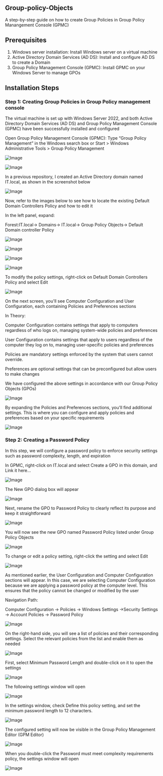 ## Group-policy-Objects

A step-by-step guide on how to create Group Policies in Group Policy Manangement Console (GPMC)

## Prerequisites

1. Windows server installation: Install Windows server on a virtual machine
2. Active Directory Domain Services (AD DS): Install and configure AD DS to create a Domain
3. Group Policy Management Console (GPMC): Install GPMC on your Windows Server to manage GPOs

## Installation Steps

### Step 1: Creating Group Policies in Group Policy management console

The virtual machine is set up with Windows Server 2022, and both Active Directory Domain Services (AD DS) and Group Policy Management Console (GPMC) have been successfully installed and configured

Open Group Policy Management Console (GPMC):
Type “Group Policy Management” in the Windows search box or
Start > Windows Administrative Tools > Group Policy Management

![Image](https://github.com/user-attachments/assets/d5b6d7b4-bfcf-486e-b899-d72a47591e48)

![Image](https://github.com/user-attachments/assets/ea49c7a0-c109-4e04-a44c-1babfcb56243)

In a previous repository, I created an Active Directory domain named IT.local, as shown in the screenshot below

![Image](https://github.com/user-attachments/assets/558941b9-d27e-421a-9a2b-fa6cf73fc2a4)

Now, refer to the images below to see how to locate the existing Default Domain Controllers Policy and how to edit it

In the left panel, expand:

Forest:IT.local-> Domains-> IT.local-> Group Policy Objects-> Default Domain controller Policy

![Image](https://github.com/user-attachments/assets/62176a9d-f3db-4720-a94e-d85d2eac4b89)

![Image](https://github.com/user-attachments/assets/911bb002-45f4-4634-b68d-fa52cbb2e45d)

![Image](https://github.com/user-attachments/assets/d3743c79-4c57-46c1-82e7-d4808d1ebaaf)

![Image](https://github.com/user-attachments/assets/62990551-2b36-4e60-8981-db606e9c540f)

To modify the policy settings, right-click on Default Domain Controllers Policy and select Edit

![Image](https://github.com/user-attachments/assets/fad507fe-92b3-4365-982c-543bf8d1c433)

On the next screen, you'll see Computer Configuration and User Configuration, each containing Policies and Preferences sections

In Theory:

Computer Configuration contains settings that apply to computers regardless of who logs on, managing system-wide policies and preferences

User Configuration contains settings that apply to users regardless of the computer they log on to, managing user-specific policies and preferences

Policies are mandatory settings enforced by the system that users cannot override.

Preferences are optional settings that can be preconfigured but allow users to make changes

We have configured the above settings in accordance with our Group Policy Objects (GPOs)

![Image](https://github.com/user-attachments/assets/835f98c3-d4ac-4390-a576-7a8980009c63)

By expanding the Policies and Preferences sections, you’ll find additional settings. This is where you can configure and apply policies and preferences based on your specific requirements

![Image](https://github.com/user-attachments/assets/ed4fa486-43d0-446c-ae01-2702793df2b6)

### Step 2: Creating a Password Policy

In this step, we will configure a password policy to enforce security settings such as password complexity, length, and expiration

In GPMC, right-click on IT.local and select Create a GPO in this domain, and Link it here…

![Image](https://github.com/user-attachments/assets/544ccd44-486d-447e-a6b5-8bb6d073d49b)

The New GPO dialog box will appear

![Image](https://github.com/user-attachments/assets/9ae9f2f1-c932-4ad9-be66-0df1670b5d8c)

Next, rename the GPO to Password Policy to clearly reflect its purpose and keep it straightforward

![Image](https://github.com/user-attachments/assets/3512eff6-20d0-4e98-bf8a-97bc6fab6b20)

You will now see the new GPO named Password Policy listed under Group Policy Objects

![Image](https://github.com/user-attachments/assets/8869ad76-4df8-4c59-9e61-33a03e9d410c)

To change or edit a policy setting, right-click the setting and select Edit

![Image](https://github.com/user-attachments/assets/a24b72b0-e6df-45ae-b503-e1b6c805e56c)

As mentioned earlier, the User Configuration and Computer Configuration sections will appear. In this case, we are selecting Computer Configuration because we are applying a password policy at the computer level. This ensures that the policy cannot be changed or modified by the user

Navigation Path:

Computer Configuration -> Policies -> Windows Settings ->Security Settings -> Account Policies -> Password Policy

![Image](https://github.com/user-attachments/assets/9f0ab2d4-4b3a-47f4-ad36-fb151c38f698)

On the right-hand side, you will see a list of policies and their corresponding settings. Select the relevant policies from the list and enable them as needed

![Image](https://github.com/user-attachments/assets/df90173c-8a33-4723-9aad-3f92bba9f108)

First, select Minimum Password Length and double-click on it to open the settings

![Image](https://github.com/user-attachments/assets/9f856abe-81b0-4f2f-99db-10432a37e812)

The following settings window will open

![Image](https://github.com/user-attachments/assets/f89bd470-6ae2-4d56-859b-53c3c14d3777)

In the settings window, check Define this policy setting, and set the minimum password length to 12 characters.

![Image](https://github.com/user-attachments/assets/5249400c-7992-4c50-aab0-53b922be5c0a)

The configured setting will now be visible in the Group Policy Management Editor (GPM Editor)

![Image](https://github.com/user-attachments/assets/417e1ac5-b44e-4bf0-85a0-3ebfb99eb9e7)

When you double-click the Password must meet complexity requirements policy, the settings window will open

![Image](https://github.com/user-attachments/assets/d994f0e7-55cc-4e0f-aba7-178a20ef7d2d)


